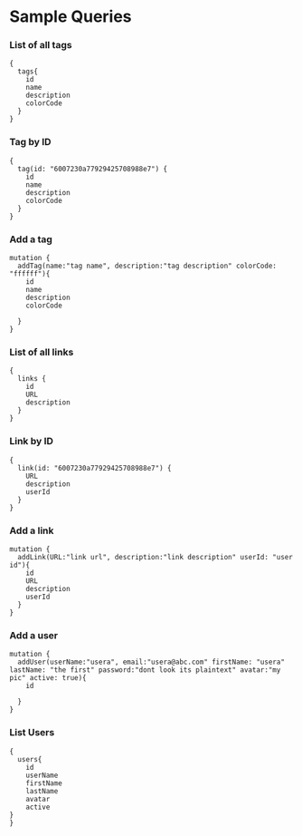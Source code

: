 # Sample Queries


### List of all tags
```
{
  tags{
    id
    name
    description
    colorCode
  }
}
```

### Tag by ID

```
{
  tag(id: "6007230a77929425708988e7") {
    id
    name
    description
    colorCode
  }
}
```

### Add a tag

```
mutation {
  addTag(name:"tag name", description:"tag description" colorCode: "ffffff"){
    id
    name
    description
    colorCode
    
  }
}
```


### List of all links
```
{
  links {
    id
    URL
    description
  }
}
```

### Link by ID
```
{
  link(id: "6007230a77929425708988e7") {
    URL
    description
    userId
  }
}
```


### Add a link

```
mutation {
  addLink(URL:"link url", description:"link description" userId: "user id"){
    id
    URL
    description
    userId
  }
}
```

### Add a user

```
mutation {
  addUser(userName:"usera", email:"usera@abc.com" firstName: "usera" lastName: "the first" password:"dont look its plaintext" avatar:"my pic" active: true){
    id
    
  }
}
```

### List Users

```
{
  users{
    id
    userName
    firstName
    lastName
    avatar
    active
}
}
```

